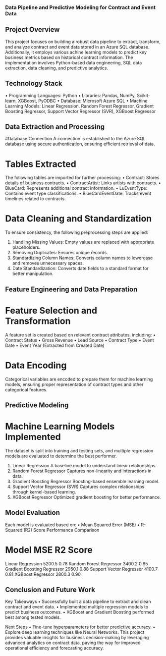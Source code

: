 ### Data Pipeline and Predictive Modeling for Contract and Event Data

## Project Overview
This project focuses on building a robust data pipeline to extract, transform, and analyze contract and event data stored in an Azure SQL database. Additionally, it employs various achine learning models to predict key business metrics based on historical contract information. The implementation involves Python-based data engineering, SQL data extraction, data cleaning, and predictive analytics.

## Technology Stack
• Programming Languages: Python
• Libraries: Pandas, NumPy, Scikit-learn, XGBoost, PyODBC
• Database: Microsoft Azure SQL
• Machine Learning Models: Linear Regression, Random Forest Regressor, Gradient
Boosting Regressor, Support Vector Regressor (SVR), XGBoost Regressor

## Data Extraction and Processing
#Database Connection
A connection is established to the Azure SQL database using secure authentication,
ensuring efficient retrieval of data.

# Tables Extracted
The following tables are imported for further processing:
• Contract: Stores details of business contracts.
• ContractArtist: Links artists with contracts.
• BlueCard: Represents additional contract information.
• LuEventType: Contains event type classifications.
• BlueCardEventDate: Tracks event timelines related to contracts.

# Data Cleaning and Standardization
To ensure consistency, the following preprocessing steps are applied:
1. Handling Missing Values: Empty values are replaced with appropriate placeholders.
2. Removing Duplicates: Ensures unique records.
3. Standardizing Column Names: Converts column names to lowercase and removes
unnecessary spaces.
4. Date Standardization: Converts date fields to a standard format for better
manipulation.


## Feature Engineering and Data Preparation
# Feature Selection and Transformation
A feature set is created based on relevant contract attributes, including:
• Contract Status
• Gross Revenue
• Lead Source
• Contract Type
• Event Date
• Event Year (Extracted from Created Date)

# Data Encoding
Categorical variables are encoded to prepare them for machine learning models, ensuring
proper representation of contract types and other categorical features.

## Predictive Modeling
# Machine Learning Models Implemented

The dataset is split into training and testing sets, and multiple regression models are
evaluated to determine the best performer.
1. Linear Regression
A baseline model to understand linear relationships.
2. Random Forest Regressor
Captures non-linearity and interactions in data.
3. Gradient Boosting Regressor
Boosting-based ensemble learning model.
4. Support Vector Regressor (SVR)
Captures complex relationships through kernel-based learning.
5. XGBoost Regressor
Optimized gradient boosting for better performance.

## Model Evaluation

Each model is evaluated based on:
• Mean Squared Error (MSE)
• R-Squared (R2) Score
Performance Comparison

# Model MSE R2 Score
Linear Regression 5200.5 0.78
Random Forest Regressor 3400.2 0.85
Gradient Boosting Regressor 2950.1 0.88
Support Vector Regressor 4100.7 0.81
XGBoost Regressor 2800.3 0.90

## Conclusion and Future Work

Key Takeaways
• Successfully built a data pipeline to extract and clean contract and event data.
• Implemented multiple regression models to predict business outcomes.
• XGBoost and Gradient Boosting performed best among tested models.

Next Steps
• Fine-tune hyperparameters for better predictive accuracy.
• Explore deep learning techniques like Neural Networks.
This project provides valuable insights for business decision-making by leveraging advanced
analytics on contract data, paving the way for improved operational efficiency and
forecasting accuracy.
